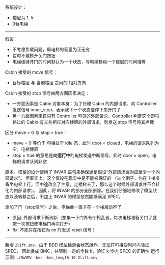 系统设计：
- 楼层为 1..5
- 3台电梯

---

假设：
- 不考虑负载问题，即电梯的容量为正无穷
- 暂时不建模开关门按钮
- 电梯维持开门的时间默认为一个状态，与电梯移动一个楼层的时间相等

Cabin 接受的 move 信号：
- 目标楼层 与 当前楼层 之间的 相对方向

Cabin 接受的 stop 信号由两方面因素决定：
- 一方面因素是 Cabin 对象本身：为了处理 Cabin 的内部请求，向 Controller 发送信号 inner_stop，表示我下一个状态要停下来开门了
- 另一方面因素来自只有 Controller 可见的外部请求，Controller 判定这个即将路过的 Cabin 有义务相应对应楼层的外部请求，则发送 stop 信号将其拦截

区分 move = 0 与 stop = true：
- move = 0 等价于 电梯处于 idle 态，此时 door = closed，电梯的请求队列为空，电梯静置
- stop = true 的意思是向**运行中**的电梯发送中断信号，此时 door = open，电梯的请求队列非空


原本，模型的设计使用了 INVAR 语句来确保满足假设“外部请求会对应至少一个内部请求”。
但事实上，这个假设在现实中是不能被保证的
（举个例子，你在 1 楼准备坐电梯上行，但中途改变了主意，走楼梯去了，那么这个时候外部请求并不会转化为内部请求）。
因此，将 INVAR 的部分全部删除。在我们仔细地修改了模型状态以及转移之后，不加上 INVAR 的模型依然能够满足 SPEC。

添加了门（stop信号）之后，电梯会一直卡在一个楼层动不了:
- 原因: 外部请求不断刷新（想象一下门外有个捣乱者，每次电梯准备关门了就按一次按钮使电梯门再次打开）
- fix: 不能只在按钮为 on 时发送 reset 信号！

---

新增 `2lift.smv`，由于 BDD 模型检测会状态爆炸，无法在可接受时间内验证 SPEC，
因此换成 BMC，并限制一定的步数 k，验证 k 步内 SPEC 的正确性
运行示例: `./NuSMV -bmc -bmc_length 10 2lift.smv`